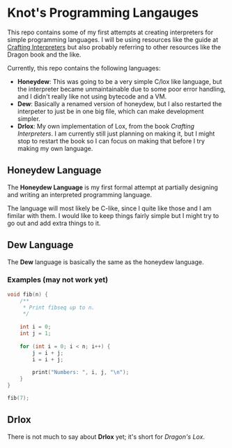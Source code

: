 # Knot's Programming Langauges

This repo contains some of my first attempts at creating interpreters for simple programming languages. I will be using resources like the guide at [Crafting Interpreters](https://craftinginterpreters.com/) but also probably referring to other resources like the Dragon book and the like.

Currently, this repo contains the following languages:

  * **Honeydew**: This was going to be a very simple C/lox like language, but the interpreter became unmaintainable due to some poor error handling, and I didn't really like not using bytecode and a VM.
  * **Dew**: Basically a renamed version of honeydew, but I also restarted the interpeter to just be in one big file, which can make development simpler.
  * **Drlox**: My own implementation of Lox, from the book *Crafting Interpreters*. I am currently still just planning on making it, but I might stop to restart the book so I can focus on making that before I try making my own language.

## Honeydew Language

The **Honeydew Language** is my first formal attempt at partially designing and writing an interpreted programming language. 

The language will most likely be C-like, since I quite like those and I am fimilar with them. I would like to keep things fairly simple but I might try to go out and add extra things to it.

## Dew Language

The **Dew** language is basically the same as the honeydew language.

### Examples (may not work yet)

```c
void fib(n) {
	/**
	 * Print fibseq up to n.
	 */
	
	int i = 0;
	int j = 1;
	
	for (int i = 0; i < n; i++) {
		j = i + j;
		i = i + j;
		
		print("Numbers: ", i, j, "\n");
	}
}

fib(7);
```

## Drlox

There is not much to say about **Drlox** yet; it's short for *Dragon's Lox*.
